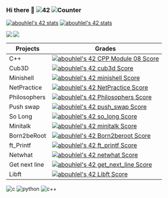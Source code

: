 ### Hi there 👋  ![42](https://badgen.net/badge/Born2Code/abouhlel/blue?cache=86400&icon=https://meta.intra.42.fr/assets/42_logo-7dfc9110a5319a308863b96bda33cea995046d1731cebb735e41b16255106c12.svg) ![Counter](https://komarev.com/ghpvc/?username=libraab&color=blue)

[![abouhlel's 42 stats](https://badge42.vercel.app/api/v2/cl1gd28yu016709mjbxjnehd0/stats?cursusId=9&coalitionId=piscine)](https://github.com/JaeSeoKim/badge42)
[![abouhlel's 42 stats](https://badge42.vercel.app/api/v2/stats/cl1gd28yu016709mjbxjnehd0?cursusId=21)](https://github.com/JaeSeoKim/badge42)


<img align="left" src="https://github-readme-stats-eight-virid.vercel.app/api?username=libraab&count_private=true&theme=calm&show_icons=true"/>
<img align="center" src="https://github-readme-stats-eight-virid.vercel.app/api/top-langs/?username=libraab&layout=compact&count_private=false&theme=calm&show_icons=true"/>


|Projects|Grades|
|---	|---	|
|C++|[![abouhlel's 42 CPP Module 08 Score](https://badge42.vercel.app/api/v2/cl1gd28yu016709mjbxjnehd0/project/2561901)](https://github.com/JaeSeoKim/badge42)|
|Cub3D|[![abouhlel's 42 cub3d Score](https://badge42.vercel.app/api/v2/cl1gd28yu016709mjbxjnehd0/project/2468211)](https://github.com/JaeSeoKim/badge42)|
|Minishell|[![abouhlel's 42 minishell Score](https://badge42.vercel.app/api/v2/cl1gd28yu016709mjbxjnehd0/project/2383756)](https://github.com/JaeSeoKim/badge42)|
|NetPractice|[![abouhlel's 42 NetPractice Score](https://badge42.vercel.app/api/v2/cl1gd28yu016709mjbxjnehd0/project/2452305)](https://github.com/JaeSeoKim/badge42)|
|Philosophers|[![abouhlel's 42 Philosophers Score](https://badge42.vercel.app/api/v2/cl1gd28yu016709mjbxjnehd0/project/2393723)](https://github.com/JaeSeoKim/badge42)|
|Push swap|[![abouhlel's 42 push_swap Score](https://badge42.vercel.app/api/v2/cl1gd28yu016709mjbxjnehd0/project/2225107)](https://github.com/JaeSeoKim/badge42)|
|So Long|[![abouhlel's 42 so_long Score](https://badge42.vercel.app/api/v2/cl1gd28yu016709mjbxjnehd0/project/2236377)](https://github.com/JaeSeoKim/badge42)|
|Minitalk|[![abouhlel's 42 minitalk Score](https://badge42.vercel.app/api/v2/cl1gd28yu016709mjbxjnehd0/project/2231178)](https://github.com/JaeSeoKim/badge42)|
|Born2beRoot|[![abouhlel's 42 Born2beroot Score](https://badge42.vercel.app/api/v2/cl1gd28yu016709mjbxjnehd0/project/2197794)](https://github.com/JaeSeoKim/badge42)|
|ft_Printf|[![abouhlel's 42 ft_printf Score](https://badge42.vercel.app/api/v2/cl1gd28yu016709mjbxjnehd0/project/2159210)](https://github.com/JaeSeoKim/badge42)|
|Netwhat|[![abouhlel's 42 netwhat Score](https://badge42.vercel.app/api/v2/cl1gd28yu016709mjbxjnehd0/project/2159164)](https://github.com/JaeSeoKim/badge42)|
|Get next line|[![abouhlel's 42 get_next_line Score](https://badge42.vercel.app/api/v2/cl1gd28yu016709mjbxjnehd0/project/2159208)](https://github.com/JaeSeoKim/badge42)|
|Libft|[![abouhlel's 42 Libft Score](https://badge42.vercel.app/api/v2/cl1gd28yu016709mjbxjnehd0/project/2135622)](https://github.com/JaeSeoKim/badge42)|

<!-- <div style="display=flex;flex-direction=row">
<table>
    <thead>
        <tr>
            <th colspan="2">The table header</th>
        </tr>
    </thead>
    <tbody>
        <tr>
            <td>The table body</td>
            <td>with two columns</td>
        </tr>
    </tbody>
</table>

<table>
    <thead>
        <tr>
            <th colspan="2">The table header</th>
        </tr>
    </thead>
    <tbody>
        <tr>
            <td>The table body</td>
            <td>with two columns</td>
        </tr>
    </tbody>
</table>
</div> -->


![c](https://user-images.githubusercontent.com/81954460/173240845-0bba23ac-7e3e-45a9-a04f-139ab6431287.png)
![python ](https://user-images.githubusercontent.com/81954460/173240879-fd94d617-9db5-4897-8647-6ab441933a6a.png)
![c++](https://user-images.githubusercontent.com/81954460/173240889-568f0389-8268-463a-9256-98d44430cc77.png)







